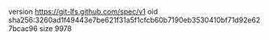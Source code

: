 version https://git-lfs.github.com/spec/v1
oid sha256:3260ad1f49443e7be621f31a5f1cfcb60b7190eb3530410bf71d92e627bcac96
size 9978
